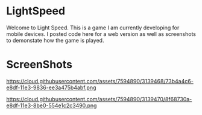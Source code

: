LightSpeed
==========

Welcome to Light Speed. This is a game I am currently developing for mobile devices. I posted
code here for a web version as well as screenshots to demonstate how the game is played.


ScreenShots
===========

https://cloud.githubusercontent.com/assets/7594890/3139468/73b4a4c6-e8df-11e3-9836-ee3a475b4abf.png

https://cloud.githubusercontent.com/assets/7594890/3139470/8f68730a-e8df-11e3-8be0-554e1c2c3490.png
